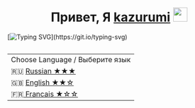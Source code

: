 <h1 align="center">Привет, Я <a href="https://kazurumi.ru/" target="_blank">kazurumi</a> 
<img src="https://github.com/blackcater/blackcater/raw/main/images/Hi.gif" height="32"/></h1>

[![Typing SVG](https://readme-typing-svg.herokuapp.com?color=%8b91ff&lines=Разработчик+Hexactyl;Владелец+нескольких+проектов;Пользователь+Linux;)](https://git.io/typing-svg)

<table align="right">
    <tr><td>Choose Language / Выберите язык</a></td></tr>
    <tr><td>🇷🇺 <a href="README.md"> Russian ★★★</a></td></tr>
    <tr><td>🇬🇧 <a href="README_pt.md"> English ★★☆</a></td></tr>
    <tr><td>🇫🇷<a href="README_pt.md"> Francais ★☆☆</a></td></tr>
</table>
